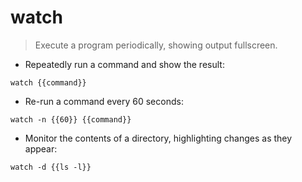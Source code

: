 # watch

> Execute a program periodically, showing output fullscreen.

- Repeatedly run a command and show the result:

`watch {{command}}`

- Re-run a command every 60 seconds:

`watch -n {{60}} {{command}}`

- Monitor the contents of a directory, highlighting changes as they appear:

`watch -d {{ls -l}}`
